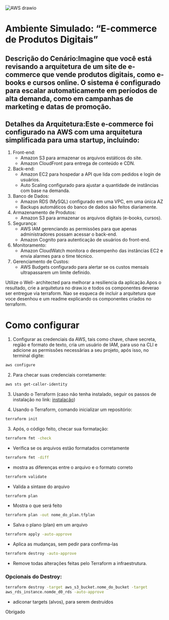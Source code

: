 
![AWS drawio](https://github.com/user-attachments/assets/f4514141-3fed-414b-ae22-05270252c200)


# Ambiente Simulado: “E-commerce de Produtos Digitais”

## Descrição do Cenário:Imagine que você está revisando a arquitetura de um site de e-commerce que vende produtos digitais, como e-books e cursos online. O sistema é configurado para escalar automaticamente em períodos de alta demanda, como em campanhas de marketing e datas de promoção.

## Detalhes da Arquitetura:Este e-commerce foi configurado na AWS com uma arquitetura simplificada para uma startup, incluindo:
1. Front-end:
    * Amazon S3 para armazenar os arquivos estáticos do site.
    * Amazon CloudFront para entrega de conteúdo e CDN.
2. Back-end:
    * Amazon EC2 para hospedar a API que lida com pedidos e login de usuários.
    * Auto Scaling configurado para ajustar a quantidade de instâncias com base na demanda.
3. Banco de Dados:
    * Amazon RDS (MySQL) configurado em uma VPC, em uma única AZ
    * Backups automáticos do banco de dados são feitos diariamente.
4. Armazenamento de Produtos:
    * Amazon S3 para armazenar os arquivos digitais (e-books, cursos).
5. Segurança:
    * AWS IAM gerenciando as permissões para que apenas administradores possam acessar o back-end.
    * Amazon Cognito para autenticação de usuários do front-end.
6. Monitoramento:
    * Amazon CloudWatch monitora o desempenho das instâncias EC2 e envia alarmes para o time técnico.
7. Gerenciamento de Custos:
    * AWS Budgets configurado para alertar se os custos mensais ultrapassarem um limite definido.

Utilize o Well- architected para melhorar a resiliencia da aplicação.Apos o resultado, crie a arquitetura no draw.io e todos os componentes deverao ser entregue via terraform. Nao se esqueca de incluir a arquitetura que voce desenhou e um readme explicando os componentes criados no terraform.

# Como configurar

1. Configurar as credenciais da AWS, tais como chave, chave secreta, região e formato de texto, cria um usuário de IAM, para uso na CLI e adicione as permissões necessãrias a seu projeto, após isso, no terminal digite:

```bash
aws configure
```

2. Para checar suas credenciais corretamente:

```bash
aws sts get-caller-identity
```

3. Usando o Terraform (caso não tenha instalado, seguir os passos de instalação no link: [instalação](https://developer.hashicorp.com/terraform/tutorials/aws-get-started/install-cli))

2. Usando o Terraform, comando inicializar um repositório:

```bash
terraform init
```

3. Após, o código feito, checar sua formatação:

```bash
terraform fmt -check
```

 * Verifica se os arquivos estão formatados corretamente

```bash
terraform fmt -diff
```

 * mostra as diferenças entre o arquivo e o formato correto

```bash
terraform validate
```

 * Valida a sintaxe do arquivo

```bash
terraform plan
```
 * Mostra o que será feito

```bash
terraform plan -out nome_do_plan.tfplan
```

 * Salva o plano (plan) em um arquivo


```bash
terraform apply -auto-approve
```

 * Aplica as mudanças, sem pedir para confirma-las

```bash
terraform destroy -auto-approve
```
 * Remove todas alterações feitas pelo Terraform a infraestrutura.

### Opcionais do Destroy:

```bash
terraform destroy -target aws_s3_bucket.nome_do_bucket -target
aws_rds_instance.nomde_d0_rds -auto-approve
```
 * adiconar targets (alvos), para serem destruidos

Obrigado

